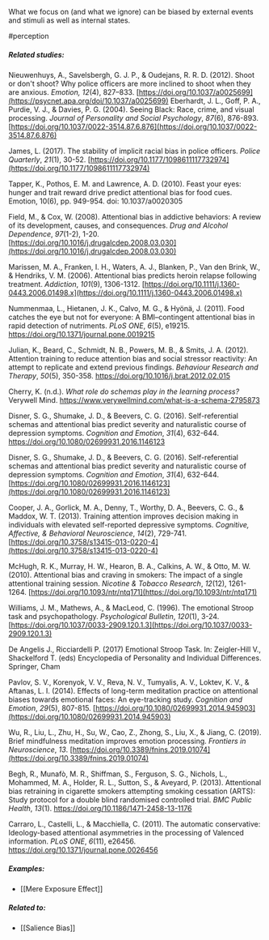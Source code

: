 What we focus on (and what we ignore) can be biased by external events and stimuli as well as internal states.

#perception 

##### Related studies: 

Nieuwenhuys, A., Savelsbergh, G. J. P., & Oudejans, R. R. D. (2012). Shoot or don't shoot? Why police officers are more inclined to shoot when they are anxious. _Emotion, 12_(4), 827–833. [https://doi.org/10.1037/a0025699](https://psycnet.apa.org/doi/10.1037/a0025699)
Eberhardt, J. L., Goff, P. A., Purdie, V. J., & Davies, P. G. (2004). Seeing Black: Race, crime, and visual processing. _Journal of Personality and Social Psychology_, _87_(6), 876-893. [https://doi.org/10.1037/0022-3514.87.6.876](https://doi.org/10.1037/0022-3514.87.6.876)

James, L. (2017). The stability of implicit racial bias in police officers. _Police Quarterly_, _21_(1), 30-52. [https://doi.org/10.1177/1098611117732974](https://doi.org/10.1177/1098611117732974)

Tapper, K., Pothos, E. M. and Lawrence, A. D. (2010). Feast your eyes: hunger and trait reward drive predict attentional bias for food cues. Emotion, 10(6), pp. 949-954. doi: 10.1037/a0020305

Field, M., & Cox, W. (2008). Attentional bias in addictive behaviors: A review of its development, causes, and consequences. _Drug and Alcohol Dependence_, _97_(1-2), 1-20. [https://doi.org/10.1016/j.drugalcdep.2008.03.030](https://doi.org/10.1016/j.drugalcdep.2008.03.030)

Marissen, M. A., Franken, I. H., Waters, A. J., Blanken, P., Van den Brink, W., & Hendriks, V. M. (2006). Attentional bias predicts heroin relapse following treatment. _Addiction_, _101_(9), 1306-1312. [https://doi.org/10.1111/j.1360-0443.2006.01498.x](https://doi.org/10.1111/j.1360-0443.2006.01498.x)

Nummenmaa, L., Hietanen, J. K., Calvo, M. G., & Hyönä, J. (2011). Food catches the eye but not for everyone: A BMI–contingent attentional bias in rapid detection of nutriments. _PLoS ONE_, _6_(5), e19215. https://doi.org/10.1371/journal.pone.0019215

Julian, K., Beard, C., Schmidt, N. B., Powers, M. B., & Smits, J. A. (2012). Attention training to reduce attention bias and social stressor reactivity: An attempt to replicate and extend previous findings. _Behaviour Research and Therapy_, _50_(5), 350-358. https://doi.org/10.1016/j.brat.2012.02.015

Cherry, K. (n.d.). _What role do schemas play in the learning process?_ Verywell Mind. https://www.verywellmind.com/what-is-a-schema-2795873

Disner, S. G., Shumake, J. D., & Beevers, C. G. (2016). Self-referential schemas and attentional bias predict severity and naturalistic course of depression symptoms. _Cognition and Emotion_, _31_(4), 632-644. https://doi.org/10.1080/02699931.2016.1146123

Disner, S. G., Shumake, J. D., & Beevers, C. G. (2016). Self-referential schemas and attentional bias predict severity and naturalistic course of depression symptoms. _Cognition and Emotion_, _31_(4), 632-644. [https://doi.org/10.1080/02699931.2016.1146123](https://doi.org/10.1080/02699931.2016.1146123)

Cooper, J. A., Gorlick, M. A., Denny, T., Worthy, D. A., Beevers, C. G., & Maddox, W. T. (2013). Training attention improves decision making in individuals with elevated self-reported depressive symptoms. _Cognitive, Affective, & Behavioral Neuroscience_, _14_(2), 729-741. [https://doi.org/10.3758/s13415-013-0220-4](https://doi.org/10.3758/s13415-013-0220-4)

McHugh, R. K., Murray, H. W., Hearon, B. A., Calkins, A. W., & Otto, M. W. (2010). Attentional bias and craving in smokers: The impact of a single attentional training session. _Nicotine & Tobacco Research_, _12_(12), 1261-1264. [https://doi.org/10.1093/ntr/ntq171](https://doi.org/10.1093/ntr/ntq171)

Williams, J. M., Mathews, A., & MacLeod, C. (1996). The emotional Stroop task and psychopathology. _Psychological Bulletin_, _120_(1), 3-24. [https://doi.org/10.1037/0033-2909.120.1.3](https://doi.org/10.1037/0033-2909.120.1.3)

De Angelis J., Ricciardelli P. (2017) Emotional Stroop Task. In: Zeigler-Hill V., Shackelford T. (eds) Encyclopedia of Personality and Individual Differences. Springer, Cham

Pavlov, S. V., Korenyok, V. V., Reva, N. V., Tumyalis, A. V., Loktev, K. V., & Aftanas, L. I. (2014). Effects of long-term meditation practice on attentional biases towards emotional faces: An eye-tracking study. _Cognition and Emotion_, _29_(5), 807-815. [https://doi.org/10.1080/02699931.2014.945903](https://doi.org/10.1080/02699931.2014.945903)

Wu, R., Liu, L., Zhu, H., Su, W., Cao, Z., Zhong, S., Liu, X., & Jiang, C. (2019). Brief mindfulness meditation improves emotion processing. _Frontiers in Neuroscience_, _13_. [https://doi.org/10.3389/fnins.2019.01074](https://doi.org/10.3389/fnins.2019.01074)

Begh, R., Munafò, M. R., Shiffman, S., Ferguson, S. G., Nichols, L., Mohammed, M. A., Holder, R. L., Sutton, S., & Aveyard, P. (2013). Attentional bias retraining in cigarette smokers attempting smoking cessation (ARTS): Study protocol for a double blind randomised controlled trial. _BMC Public Health_, _13_(1). https://doi.org/10.1186/1471-2458-13-1176

Carraro, L., Castelli, L., & Macchiella, C. (2011). The automatic conservative: Ideology-based attentional asymmetries in the processing of Valenced information. _PLoS ONE_, _6_(11), e26456. https://doi.org/10.1371/journal.pone.0026456

##### Examples: 

- [[Mere Exposure Effect]] 

##### Related to:

- [[Salience Bias]] 